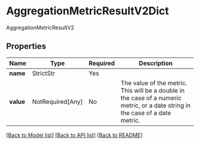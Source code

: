 # AggregationMetricResultV2Dict

AggregationMetricResultV2

## Properties
| Name | Type | Required | Description |
| ------------ | ------------- | ------------- | ------------- |
**name** | StrictStr | Yes |  |
**value** | NotRequired[Any] | No | The value of the metric. This will be a double in the case of a numeric metric, or a date string in the case of a date metric.  |


[[Back to Model list]](../../README.md#models-v2-link) [[Back to API list]](../../README.md#documentation-for-api-endpoints) [[Back to README]](../../README.md)

